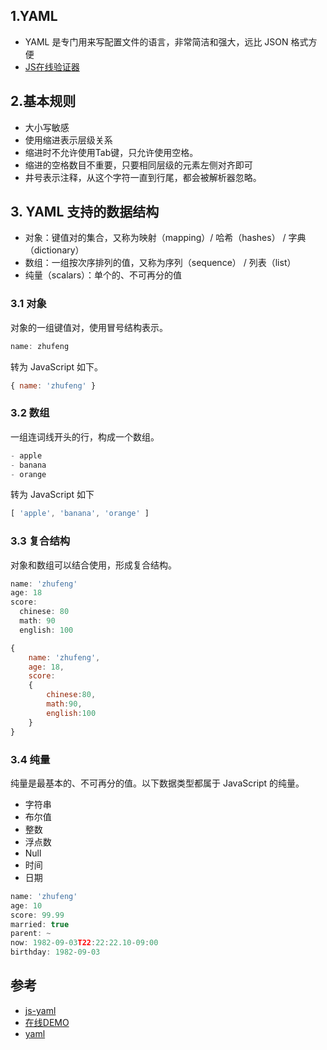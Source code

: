 ## 1.YAML 

* YAML 是专门用来写配置文件的语言，非常简洁和强大，远比 JSON 格式方便
* [JS在线验证器](http://nodeca.github.io/js-yaml/)

 ## 2.基本规则 

* 大小写敏感
* 使用缩进表示层级关系
* 缩进时不允许使用Tab键，只允许使用空格。
* 缩进的空格数目不重要，只要相同层级的元素左侧对齐即可
* 井号表示注释，从这个字符一直到行尾，都会被解析器忽略。

 ## 3\. YAML 支持的数据结构 

* 对象：键值对的集合，又称为映射（mapping）/ 哈希（hashes） / 字典（dictionary）
* 数组：一组按次序排列的值，又称为序列（sequence） / 列表（list）
* 纯量（scalars）：单个的、不可再分的值

 ### 3.1 对象 

对象的一组键值对，使用冒号结构表示。

```javascript
name: zhufeng
```

转为 JavaScript 如下。

```javascript
{ name: 'zhufeng' }
```

 ### 3.2 数组 

一组连词线开头的行，构成一个数组。

```javascript
- apple
- banana
- orange
```

转为 JavaScript 如下

```javascript
[ 'apple', 'banana', 'orange' ]
```

 ### 3.3 复合结构 

对象和数组可以结合使用，形成复合结构。

```javascript
name: 'zhufeng'
age: 18
score:
  chinese: 80
  math: 90
  english: 100
```

```javascript
{
    name: 'zhufeng',
    age: 18,
    score:
    {
        chinese:80,
        math:90,
        english:100
    }
}
```

 ### 3.4 纯量 

纯量是最基本的、不可再分的值。以下数据类型都属于 JavaScript 的纯量。

* 字符串
* 布尔值
* 整数
* 浮点数
* Null
* 时间
* 日期

```javascript
name: 'zhufeng'
age: 10
score: 99.99
married: true
parent: ~
now: 1982-09-03T22:22:22.10-09:00
birthday: 1982-09-03 
```

 ## 参考 

* [js-yaml](https://github.com/nodeca/js-yaml)
* [在线DEMO](http://nodeca.github.io/js-yaml/)
* [yaml](http://www.ruanyifeng.com/blog/2016/07/yaml.html)